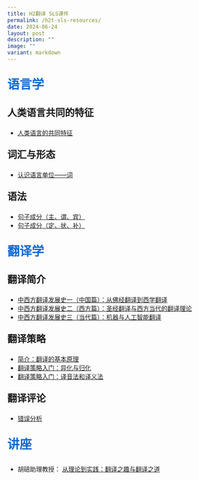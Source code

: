 ```yaml
---
title: H2翻译 SLS课件
permalink: /h2t-sls-resources/
date: 2024-06-24
layout: post
description: ""
image: ""
variant: markdown
---
```

<p style="color: #0C69D5; font-family: kai; font-size: 28px; font-weight: bold">语言学</p>

<p style="font-family: kai; font-size: 22px; font-weight: bold">人类语言共同的特征</p>

*  [人类语言的共同特征](https://vle.learning.moe.edu.sg/self-study/attempt/f6741e1f-4060-4b88-913f-9aa9c76a3a20/cover)


<p style="font-family: kai; font-size: 22px; font-weight: bold">词汇与形态</p>

*  [认识语言单位——词](https://vle.learning.moe.edu.sg/self-study/attempt/602bff7c-8d16-44ab-87bf-72c1c0994f2d/cover)

<p style="font-family: kai; font-size: 22px; font-weight: bold">语法</p>

* [句子成分（主、谓、宾）](https://vle.learning.moe.edu.sg/self-study/attempt/40b48423-730b-4159-8d3d-59fddb6528e0/cover)
* [句子成分（定、状、补）](https://vle.learning.moe.edu.sg/self-study/attempt/7d2d73f4-431c-43a3-8a2a-df5709266518/cover)

<p style="color: #0C69D5; font-family: kai; font-size: 28px; font-weight: bold">翻译学</p>
<p style="font-family: kai; font-size: 22px; font-weight: bold">翻译简介</p>

* [中西方翻译发展史一（中国篇）：从佛经翻译到西学翻译](https://vle.learning.moe.edu.sg/self-study/attempt/9fced068-b529-4bff-aee4-56b9f776c2ba/cover)
* [中西方翻译发展史二（西方篇）：圣经翻译与西方当代的翻译理论](https://vle.learning.moe.edu.sg/self-study/attempt/f4799816-d5e2-4a56-8f9f-6b2534e9a122/cover)
* [中西方翻译发展史三（当代篇）：机器与人工智能翻译](https://vle.learning.moe.edu.sg/self-study/attempt/8d7f8e1b-a128-4850-8784-6ad2f66d8914/cover)

<p style="font-family: kai; font-size: 22px; font-weight: bold">翻译策略</p>

* [简介：翻译的基本原理](https://vle.learning.moe.edu.sg/self-study/attempt/d988953d-4826-4474-8df4-1d0081252b5e/cover)
* [翻译策略入门：异化与归化](https://vle.learning.moe.edu.sg/self-study/attempt/c4abc8c2-f74e-4a22-9e3c-71bd42617ebd/cover)
* [翻译策略入门：译音法和译义法](https://vle.learning.moe.edu.sg/self-study/attempt/4e2eef0d-59a4-43f8-a48d-c899bdad0c97/cover)

<p style="font-family: kai; font-size: 22px; font-weight: bold">翻译评论</p>

* [错误分析](https://vle.learning.moe.edu.sg/self-study/attempt/f4020ac3-c108-4410-af1f-803c89849d46/cover)


<p style="color: #0C69D5; font-family: kai; font-size: 28px; font-weight: bold">讲座</p>

* 胡碚助理教授： [从理论到实践：翻译之趣与翻译之道](https://vle.learning.moe.edu.sg/self-study/attempt/3e902ab1-3295-44b2-b26b-57a7fe13ba38/cover)